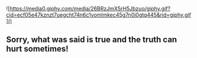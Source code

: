 ![https://media0.giphy.com/media/26BRzJmX5rH5Jbzuo/giphy.gif?cid=ecf05e47kznzt7uegcht74n6c1yomlmkec45g7n0i0gtq445&rid=giphy.gif]()

## Sorry, what was said is true and the truth can hurt sometimes!
